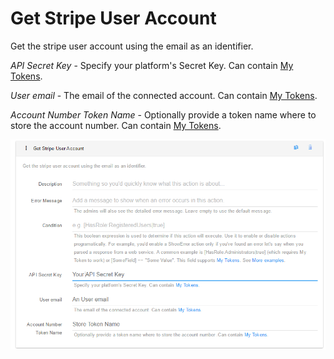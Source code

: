 # Get Stripe User Account

Get the stripe user account using the email as an identifier.

_API Secret Key_ - Specify your platform's Secret Key. Can contain [My Tokens](/my-tokens/index.html).

_User email_ - The email of the connected account. Can contain [My Tokens](/my-tokens/index.html).

_Account Number Token Name_ - Optionally provide a token name where to store the account number. Can contain [My Tokens](/my-tokens/index.html).

![](assets/5.png)